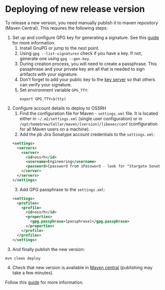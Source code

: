 # Deploying of new release version

To release a new version, you need manually publish it to maven repository (Maven Central). This requires the following steps:

1. Set up and configure GPG key for generating a signature. See this [guide](https://central.sonatype.org/pages/working-with-pgp-signatures.html) 
for more information.
   1. Install GnuPG or jump to the next point. 
   2. Using `gpg --list-signatures` check if you have a key. If not, generate one using `gpg --gen-key`.
   3. During creation process, you will need to create a passphrase. This passphrase and your private key are all that
   is needed to sign artifacts with your signature.
   4. Don't forget to add your public key to the [key server](https://central.sonatype.org/publish/requirements/gpg/#gpg-signed-components) 
      so that others can verify your signature.
   5. Set environment variable `GPG_TTY`:
      ```
      export GPG_TTY=$(tty)
      ```
2. Configure account details to deploy to OSSRH
   1. Find the configuration file for Maven - `settings.xml` file. It is located either in `~/.m2/settings.xml` 
   (single user configuration) or in `/opt/homebrew/Cellar/maven/[version]/libexec/conf` (configuration for all Maven users on a machine).
   2. Add the pb Jira Sonatype account credentials to the `settings.xml`:
    ```xml
    <settings>
      <servers>
        <server>
          <id>ossrh</id>
          <username>Engineering</username>
          <password>[password from 1Password - look for "Stargate Sonatype" item]</password>
        </server>
      </servers>
    </settings>
    ```
   3. Add GPG passphrase to the `settings.xml`:
   ```xml
   <settings>
     <profiles>
       <profile>
         <id>ossrh</id>
         <properties>
           <gpg.passphrase>[passphrase]</gpg.passphrase>
         </properties>
       </profile>
     </profiles>
   </settings>
   ```
3. And finally publish the new version:
```
mvn clean deploy
```

4. Check that new version is available in [Maven central](https://central.sonatype.com/artifact/io.github.productboardlabs/jackson-kafka-avro-serializer/overview) 
(publishing may take a few minutes).


Follow this [guide](https://central.sonatype.org/pages/apache-maven.htmlguide) for more information.


